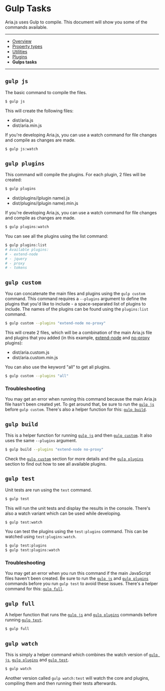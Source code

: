 # Gulp Tasks

Aria.js uses Gulp to compile. This document will show you some of the commands available.

---
- [Overview](overview.md)
- [Property types](types.md)
- [Utilities](utilities.md)
- [Plugins](plugins.md)
- **Gulps tasks**
---

## `gulp js`

The basic command to compile the files.

```bash
$ gulp js
```

This will create the following files:

- dist/aria.js
- dist/aria.min.js

If you're developing Aria.js, you can use a watch command for file changes and compile as changes are made.

```bash
$ gulp js:watch
```

## `gulp plugins`

This command will compile the plugins. For each plugin, 2 files will be created:

```bash
$ gulp plugins
```

- dist/plugins/(plugin name).js
- dist/plugins/(plugin name).min.js

If you're developing Aria.js, you can use a watch command for file changes and compile as changes are made.

```bash
$ gulp plugins:watch
```

You can see all the plugins using the list command:

```bash
$ gulp plugins:list
# Available plugins:
# - extend-node
# - jquery
# - proxy
# - tokens
```

## `gulp custom`

You can concatenate the main files and plugins using the `gulp custom` command. This command requires a `--plugins` argument to define the plugins that you'd like to include - a space-separated list of plugins to include. The names of the plugins can be found using the `plugins:list` command.

```bash
$ gulp custom --plugins "extend-node no-proxy"
```

This will create 2 files, which will be a combination of the main Aria.js file and plugins that you added (in this example, [extend-node](plugins.md#extend-node-plugin) and [no-proxy](plugins.md#no-proxy-plugin) plugins):

- dist/aria.custom.js
- dist/aria.custom.min.js

You can also use the keyword "all" to get all plugins.

```bash
$ gulp custom --plugins "all"
```

### Troubleshooting

You may get an error when running this command because the main Aria.js file hasn't been created yet. To get around that, be sure to run the [`gulp js`](#gulp-js) before `gulp custom`. There's also a helper function for this: [`gulp build`](#gulp-build).

## `gulp build`

This is a helper function for running [`gulp js`](#gulp-js) and then [`gulp custom`](#gulp-custom). It also uses the same `--plugins` argument.

```bash
$ gulp build --plugins "extend-node no-proxy"
```

Check the [`gulp custom`](#gulp-custom) section for more details and the [`gulp plugins`](#gulp-plugins) section to find out how to see all available plugins.

## `gulp test`

Unit tests are run using the `test` command.

```bash
$ gulp test
```

This will run the unit tests and display the results in the console. There's also a watch variant which can be used while developing.

```bash
$ gulp test:watch
```

You can test the plugins using the `test:plugins` command. This can be watched using `test:plugins:watch`.

```bash
$ gulp test:plugins
$ gulp test:plugins:watch
```

### Troubleshooting

You may get an error when you run this command if the main JavaScript files haven't been created. Be sure to run the [`gulp js`](#gulp-js) and [`gulp plugins`](#gulp-plugins) commands before you run `gulp test` to avoid these issues. There's a helper command for this: [`gulp full`](#gulp-full).

## `gulp full`

A helper function that runs the [`gulp js`](#gulp-js) and [`gulp plugins`](#gulp-plugins) commands before running [`gulp test`](#gulp-test).

```bash
$ gulp full
```

## `gulp watch`

This is simply a helper command which combines the watch version of [`gulp js`](#gulp-js), [`gulp plugins`](#gulp-plugins) and [`gulp test`](#gulp-test).

```bash
$ gulp watch
```

Another version called `gulp watch:test` will watch the core and plugins, compiling them and then running their tests afterwards.

